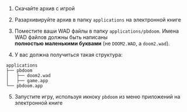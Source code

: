 1. Скачайте архив с игрой

2. Разархивируйте архив в папку `applications` на электронной книге

3. Поместите ваши WAD файлы в папку `applications/pbdoom`. Имена WAD файлов
   должны быть написаны **полностью маленькими буквами** (не `DOOM2.WAD`, а `doom2.wad`).

4. У вас должна получиться такая структура:
```
applications
├── pbdoom
│   ├── doom2.wad
│   ├── game.app
└── pbdoom.app
```

5. Запустите игру, используя икноку `pbdoom` из меню приложений на электронной книге
